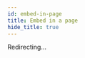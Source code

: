 ```yaml
---
id: embed-in-page
title: Embed in a page
hide_title: true
---
```

Redirecting...

<script>
window.location.href = "/docs/thirdpartyemailpassword/common-customizations/embed-sign-up-form"
</script>
